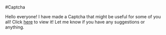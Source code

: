 #Captcha

Hello everyone! I have made a Captcha that might be useful for some of you all! Click [here](https://scratch.mit.edu/projects/749191835/) to view it! Let me know if you have any suggestions or anything.